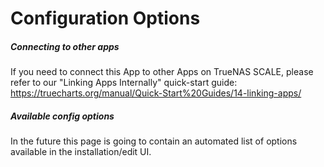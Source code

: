 # Configuration Options

##### Connecting to other apps

If you need to connect this App to other Apps on TrueNAS SCALE, please refer to
our "Linking Apps Internally" quick-start guide:
https://truecharts.org/manual/Quick-Start%20Guides/14-linking-apps/

##### Available config options

In the future this page is going to contain an automated list of options
available in the installation/edit UI.
